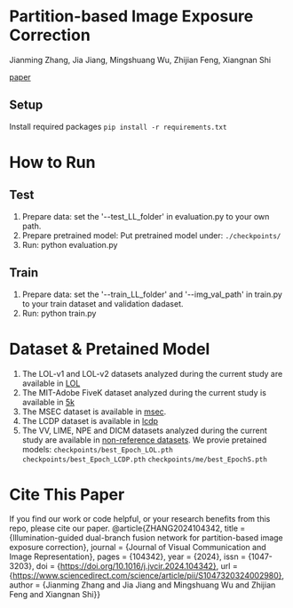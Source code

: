 # Partition-based Image Exposure Correction
Jianming Zhang, Jia Jiang, Mingshuang Wu, Zhijian Feng, Xiangnan Shi

[paper](paper%20link)

## Setup
Install required packages 
``
pip install -r requirements.txt
``
# How to Run
## Test
1. Prepare data: set the '--test_LL_folder' in evaluation.py to your own path. 
2. Prepare pretrained model: Put pretrained model under:  ``./checkpoints/``
3. Run:  python evaluation.py
## Train
1. Prepare data: set the '--train_LL_folder' and '--img_val_path' in train.py to your train dataset and validation dadaset.
2. Run: python train.py
# Dataset & Pretained Model
1. The LOL-v1 and LOL-v2 datasets analyzed during the current study are available in [LOL](https://daooshee.github.io/BMVC2018website/)
2. The MIT-Adobe FiveK dataset analyzed during the current study is available in [5k](https://data.csail.mit.edu/graphics/fivek/)
3. The MSEC dataset is available in [msec](https://github.com/mahmoudnafifi/Exposure_Correction).
4. The LCDP dataset is available in [lcdp](https://hywang99.github.io/2022/07/09/lcdpnet/)
5. The VV, LIME, NPE and DICM datasets analyzed during the current study are available in [non-reference datasets](https://drive.google.com/drive/folders/1lp6m5JE3kf3M66Dicbx5wSnvhxt90V4T).
We provie pretained models:
``checkpoints/best_Epoch_LOL.pth``
``checkpoints/best_Epoch_LCDP.pth``
``checkpoints/me/best_EpochS.pth``
# Cite This Paper
If you find our work or code helpful, or your research benefits from this repo, please cite our paper.
@article{ZHANG2024104342,
title = {Illumination-guided dual-branch fusion network for partition-based image exposure correction},
journal = {Journal of Visual Communication and Image Representation},
pages = {104342},
year = {2024},
issn = {1047-3203},
doi = {https://doi.org/10.1016/j.jvcir.2024.104342},
url = {https://www.sciencedirect.com/science/article/pii/S1047320324002980},
author = {Jianming Zhang and Jia Jiang and Mingshuang Wu and Zhijian Feng and Xiangnan Shi}}